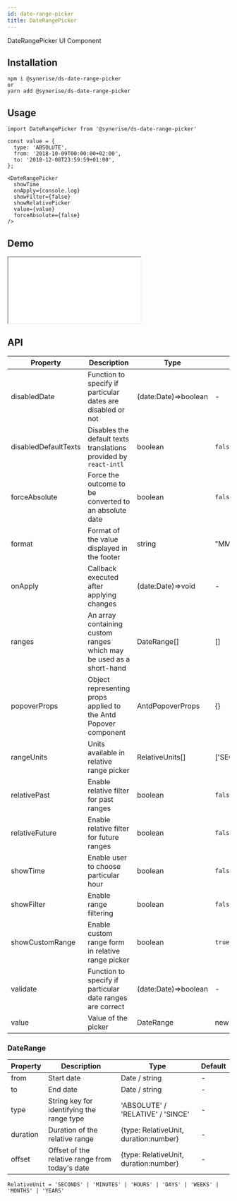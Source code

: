 ```yaml
---
id: date-range-picker
title: DateRangePicker
---
```


DateRangePicker UI Component

## Installation

```
npm i @synerise/ds-date-range-picker
or
yarn add @synerise/ds-date-range-picker
```

## Usage

```
import DateRangePicker from '@synerise/ds-date-range-picker'

const value = {
  type: 'ABSOLUTE',
  from: '2018-10-09T00:00:00+02:00',
  to: '2018-12-08T23:59:59+01:00',
};

<DateRangePicker
  showTime
  onApply={console.log}
  showFilter={false}
  showRelativePicker
  value={value}
  forceAbsolute={false}
/>

```

## Demo

<iframe src="/storybook-static/iframe.html?id=components-date-range-picker--default"></iframe>

## API

| Property             | Description                                                         | Type                 | Default                                                       |
| -------------------- | ------------------------------------------------------------------- | -------------------- | ------------------------------------------------------------- |
| disabledDate         | Function to specify if particular dates are disabled or not         | (date:Date)=>boolean | -                                                             |
| disabledDefaultTexts | Disables the default texts translations provided by `react-intl`    | boolean              | `false`                                                       |
| forceAbsolute        | Force the outcome to be converted to an absolute date               | boolean              | `false`                                                       |
| format               | Format of the value displayed in the footer                         | string               | "MMM D, YYYY"                                                 |
| onApply              | Callback executed after applying changes                            | (date:Date)=>void    | -                                                             |
| ranges               | An array containing custom ranges which may be used as a short-hand | DateRange[]          | []                                                            |
| popoverProps         | Object representing props applied to the Antd Popover component     | AntdPopoverProps     | {}                                                            |
| rangeUnits           | Units available in relative range picker                            | RelativeUnits[]      | ['SECONDS','MINUTES','HOURS','DAYS','WEEKS','MONTHS','YEARS'] |
| relativePast         | Enable relative filter for past ranges                              | boolean              | `false`                                                       |
| relativeFuture       | Enable relative filter for future ranges                            | boolean              | `false`                                                       |
| showTime             | Enable user to choose particular hour                               | boolean              | `false`                                                       |
| showFilter           | Enable range filtering                                              | boolean              | `false`                                                       |
| showCustomRange      | Enable custom range form in relative range picker                   | boolean              | `true`                                                       |
| validate             | Function to specify if particular date ranges are correct           | (date:Date)=>boolean | -                                                             |
| value                | Value of the picker                                                 | DateRange            | new Date()                                                    |

### DateRange

| Property | Description                                    | Type                                  | Default |
| -------- | ---------------------------------------------- | ------------------------------------- | ------- |
| from     | Start date                                     | Date / string                         | -       |
| to       | End date                                       | Date / string                         | -       |
| type     | String key for identifying the range type      | 'ABSOLUTE' / 'RELATIVE' / 'SINCE'     | -       |
| duration | Duration of the relative range                 | {type: RelativeUnit, duration:number} | -       |
| offset   | Offset of the relative range from today's date | {type: RelativeUnit, duration:number} | -       |

`RelativeUnit = 'SECONDS' | 'MINUTES' | 'HOURS' | 'DAYS' | 'WEEKS' | 'MONTHS' | 'YEARS'`
